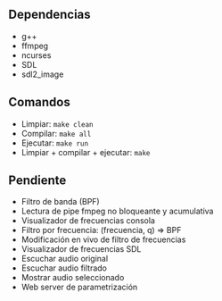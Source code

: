 ## Dependencias

-  g++
-  ffmpeg
-  ncurses
-  SDL
-  sdl2_image

## Comandos

-  Limpiar: `make clean`
-  Compilar: `make all`
-  Ejecutar: `make run`
-  Limpiar + compilar + ejecutar: `make`

## Pendiente

-  Filtro de banda (BPF)
-  Lectura de pipe fmpeg no bloqueante y acumulativa
-  Visualizador de frecuencias consola
-  Filtro por frecuencia: (frecuencia, q) => BPF
-  Modificación en vivo de filtro de frecuencias
-  Visualizador de frecuencias SDL
-  Escuchar audio original
-  Escuchar audio filtrado
-  Mostrar audio seleccionado
-  Web server de parametrización
